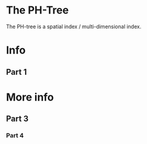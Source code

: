 # The PH-Tree

The PH-tree is a spatial index / multi-dimensional index.



# Info

## Part 1

# More info

## Part 3

### Part 4
